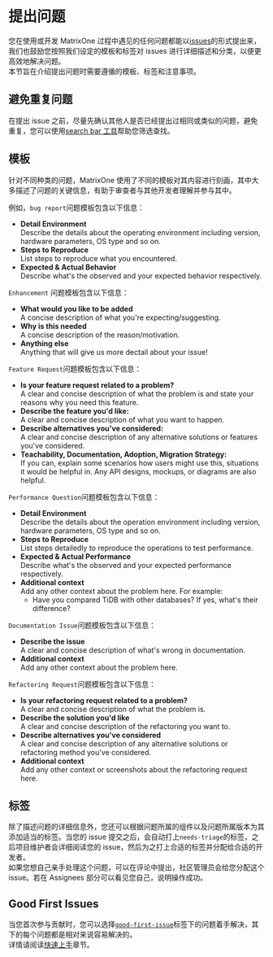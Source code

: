 # **提出问题**

您在使用或开发 MatrixOne 过程中遇见的任何问题都能以[issues](https://github.com/matrixorigin/matrixone/issues/new/choose)的形式提出来，我们也鼓励您按照我们设定的模板和标签对 issues 进行详细描述和分类，以便更高效地解决问题。  
本节旨在介绍提出问题时需要遵循的模板、标签和注意事项。

## **避免重复问题**

在提出 issue 之前，尽量先确认其他人是否已经提出过相同或类似的问题，避免重复，您可以使用[search bar 工具](https://docs.github.com/en/issues/tracking-your-work-with-issues/filtering-and-searching-issues-and-pull-requests)帮助您筛选查找。

## **模板**

针对不同种类的问题，MatrixOne 使用了不同的模板对其内容进行刻画，其中大多描述了问题的关键信息，有助于审查者与其他开发者理解并参与其中。  

例如，`bug report`问题模板包含以下信息：

* **Detail Environment**  
  Describe the details about the operating environment including version, hardware parameters, OS type and so on.
* **Steps to Reproduce**  
  List steps to reproduce what you encountered.
* **Expected & Actual Behavior**  
  Describe what's the observed and your expected behavior respectively.

`Enhancement` 问题模板包含以下信息：

* **What would you like to be added**  
A concise description of what you're expecting/suggesting.
* **Why is this needed**  
A concise description of the reason/motivation.
* **Anything else**  
Anything that will give us more dectail about your issue!

`Feature Request`问题模板包含以下信息： 

* **Is your feature request related to a problem?**  
A clear and concise description of what the problem is and state your reasons why you need this feature.
* **Describe the feature you'd like:**  
A clear and concise description of what you want to happen.
* **Describe alternatives you've considered:**  
A clear and concise description of any alternative solutions or features you've considered. 
* **Teachability, Documentation, Adoption, Migration Strategy:**  
If you can, explain some scenarios how users might use this, situations it would be helpful in. Any API designs, mockups, or diagrams are also helpful. 

`Performance Question`问题模板包含以下信息：

* **Detail Environment**  
  Describe the details about the operation environment including version, hardware parameters, OS type and so on.
* **Steps to Reproduce**  
  List steps detailedly to reproduce the operations to test performance.
* **Expected & Actual Performance**  
  Describe what's the observed and your expected performance respectively.
* **Additional context**  
  Add any other context about the problem here. For example:  
    * Have you compared TiDB with other databases? If yes, what's their difference?

`Documentation Issue`问题模板包含以下信息：  

* **Describe the issue**  
  A clear and concise description of what's wrong in documentation.
* **Additional context**  
  Add any other context about the problem here.

`Refactoring Request`问题模板包含以下信息：

* **Is your refactoring request related to a problem?**  
A clear and concise description of what the problem is.
* **Describe the solution you'd like**  
A clear and concise description of the refactoring you want to.
* **Describe alternatives you've considered**  
A clear and concise description of any alternative solutions or refactoring method you've considered.
* **Additional context**  
Add any other context or screenshots about the refactoring request here.

## **标签**

除了描述问题的详细信息外，您还可以根据问题所属的组件以及问题所属版本为其添加适当的标签。当您的 issue 提交之后，会自动打上`needs-triage`的标签，之后项目维护者会详细阅读您的 issue，然后为之打上合适的标签并分配给合适的开发者。  
如果您想自己亲手处理这个问题，可以在评论中提出，社区管理员会给您分配这个 issue。若在 Assignees 部分可以看见您自己，说明操作成功。

## **Good First Issues**

当您首次参与贡献时，您可以选择[`good-first-issue`](https://github.com/matrixorigin/matrixone/issues?q=is%3Aopen+is%3Aissue+label%3A%22good+first+issue%22)标签下的问题着手解决，其下的每个问题都是相对来说容易解决的。  
详情请阅读[快速上手](../make-your-first-contribution.md)章节。 
